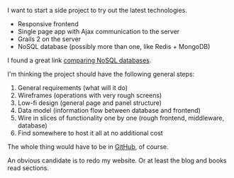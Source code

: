 I want to start a side project to try out the latest technologies.

- Responsive frontend
- Single page app with Ajax communication to the server
- Grails 2 on the server
- NoSQL database (possibly more than one, like Redis + MongoDB)

I found a great link
[comparing NoSQL databases](http://kkovacs.eu/cassandra-vs-mongodb-vs-couchdb-vs-redis).

I'm thinking the project should have the following general steps:

1. General requirements (what will it do)
1. Wireframes (operations with very rough screens)
1. Low-fi design (general page and panel structure)
1. Data model (information flow between database and frontend)
1. Wire in slices of functionality one by one (rough frontend, middleware, database)
1. Find somewhere to host it all at no additional cost

The whole thing would have to be in
[GitHub](http://github.com/jeantessier/jeantessier.com), of course.

An obvious candidate is to redo my website.  Or at least the blog and books read
sections.
